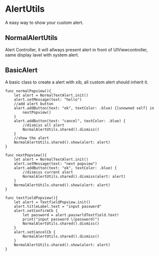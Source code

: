 # AlertUtils

A easy way to show your custom alert.



## NormalAlertUtils 
Alert Controller, it will allways present alert in front of UIViewcontroller, same display lavel with system alert.


## BasicAlert 
A basic class to create a alert with xib, all custom alert should inherit it.
 
    func normalPopview(){
        let alert = NormalTextAlert.init()
        alert.setMessage(text: "hello")
        //add alert button
        alert.addButton(text: "ok", textColor: .blue) {[unowned self] in
            nextPopview()
        }
        alert.addButton(text: "cancel", textColor: .blue) {
            //dismiss all alert
            NormalAlertUtils.shared().dismiss()
        }
        //show the alert
        NormalAlertUtils.shared().show(alert: alert)
    }
    
    func nextPopview(){
        let alert = NormalTextAlert.init()
        alert.setMessage(text: "next popview")
        alert.addButton(text: "ok", textColor: .blue) {
            //dismiss current alert
            NormalAlertUtils.shared().dismiss(alert: alert)
        }
        NormalAlertUtils.shared().show(alert: alert)
    }

    func textfieldPopview(){
        let alert = TextfieldPopview.init()
        alert.titleLabel.text = "input password"
        alert.setConfirmCb {
            let password = alert.passwrldTextfield.text!
            print("input password \(password)")
            NormalAlertUtils.shared().dismiss()
        }
        alert.setCancelCb {
            NormalAlertUtils.shared().dismiss()
        }
        NormalAlertUtils.shared().show(alert: alert)
    }
